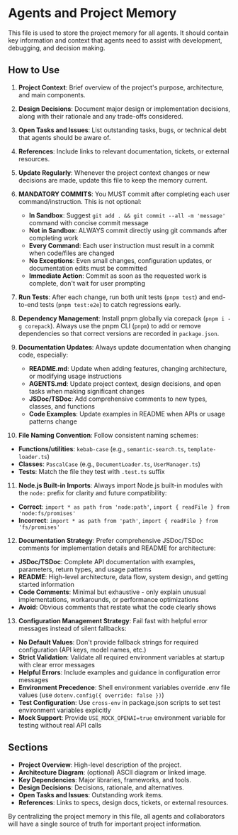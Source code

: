 # Agents and Project Memory

This file is used to store the project memory for all agents. It should contain key
information and context that agents need to assist with development, debugging,
and decision making.

## How to Use

1. **Project Context**: Brief overview of the project's purpose, architecture, and
   main components.
2. **Design Decisions**: Document major design or implementation decisions, along
   with their rationale and any trade-offs considered.
3. **Open Tasks and Issues**: List outstanding tasks, bugs, or technical debt that
   agents should be aware of.
4. **References**: Include links to relevant documentation, tickets, or external
   resources.
5. **Update Regularly**: Whenever the project context changes or new decisions are
   made, update this file to keep the memory current.
6. **MANDATORY COMMITS**: You MUST commit after completing each user command/instruction. This is not optional:
   - **In Sandbox**: Suggest `git add . && git commit --all -m 'message'` command with concise commit message
   - **Not in Sandbox**: ALWAYS commit directly using git commands after completing work
   - **Every Command**: Each user instruction must result in a commit when code/files are changed
   - **No Exceptions**: Even small changes, configuration updates, or documentation edits must be committed
   - **Immediate Action**: Commit as soon as the requested work is complete, don't wait for user prompting

7. **Run Tests**: After each change, run both unit tests (`pnpm test`) and end-to-end tests (`pnpm test:e2e`) to catch regressions early.
8. **Dependency Management**: Install pnpm globally via corepack (`pnpm i -g corepack`). Always use the pnpm CLI (`pnpm`) to add or remove dependencies so that correct versions are recorded in `package.json`.
9. **Documentation Updates**: Always update documentation when changing code, especially:
   - **README.md**: Update when adding features, changing architecture, or modifying usage instructions
   - **AGENTS.md**: Update project context, design decisions, and open tasks when making significant changes
   - **JSDoc/TSDoc**: Add comprehensive comments to new types, classes, and functions
   - **Code Examples**: Update examples in README when APIs or usage patterns change
10. **File Naming Convention**: Follow consistent naming schemes:
   - **Functions/utilities**: `kebab-case` (e.g., `semantic-search.ts`, `template-loader.ts`)
   - **Classes**: `PascalCase` (e.g., `DocumentLoader.ts`, `UserManager.ts`)
   - **Tests**: Match the file they test with `.test.ts` suffix
11. **Node.js Built-in Imports**: Always import Node.js built-in modules with the `node:` prefix for clarity and future compatibility:
   - **Correct**: `import * as path from 'node:path'`, `import { readFile } from 'node:fs/promises'`
   - **Incorrect**: `import * as path from 'path'`, `import { readFile } from 'fs/promises'`
12. **Documentation Strategy**: Prefer comprehensive JSDoc/TSDoc comments for implementation details and README for architecture:
   - **JSDoc/TSDoc**: Complete API documentation with examples, parameters, return types, and usage patterns
   - **README**: High-level architecture, data flow, system design, and getting started information
   - **Code Comments**: Minimal but exhaustive - only explain unusual implementations, workarounds, or performance optimizations
   - **Avoid**: Obvious comments that restate what the code clearly shows

13. **Configuration Management Strategy**: Fail fast with helpful error messages instead of silent fallbacks:
   - **No Default Values**: Don't provide fallback strings for required configuration (API keys, model names, etc.)
   - **Strict Validation**: Validate all required environment variables at startup with clear error messages
   - **Helpful Errors**: Include examples and guidance in configuration error messages
   - **Environment Precedence**: Shell environment variables override .env file values (use `dotenv.config({ override: false })`)
   - **Test Configuration**: Use `cross-env` in package.json scripts to set test environment variables explicitly
   - **Mock Support**: Provide `USE_MOCK_OPENAI=true` environment variable for testing without real API calls

## Sections

- **Project Overview**: High-level description of the project.
- **Architecture Diagram**: (optional) ASCII diagram or linked image.
- **Key Dependencies**: Major libraries, frameworks, and tools.
- **Design Decisions**: Decisions, rationale, and alternatives.
- **Open Tasks and Issues**: Outstanding work items.
- **References**: Links to specs, design docs, tickets, or external resources.

By centralizing the project memory in this file, all agents and collaborators will have
a single source of truth for important project information.
